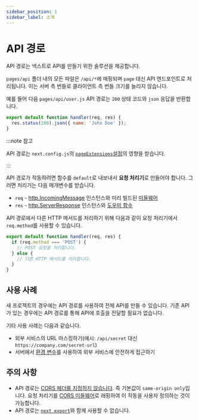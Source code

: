 ```yaml
---
sidebar_position: 1
sidebar_label: 소개
---
```


# API 경로

API 경로는 넥스트로 API를 만들기 위한 솔루션을 제공합니다.

`pages/api` 폴더 내의 모든 파일은 `/api/*`에 매핑되며 `page` 대신 API 엔드포인트로 처리됩니다. 이는 서버 측 번들로 클라이언트 측 번들 크기를 늘리지 않습니다.

예를 들어 다음 `pages/api/user.js` API 경로는 `200` 상태 코드와 `json` 응답을 반환합니다.

```js
export default function handler(req, res) {
  res.status(200).json({ name: 'John Doe' });
}
```

:::note 참고

API 경로는 `next.config.js`의 [`pageExtensions`설정](../../api-reference/next-config-js/custom-page-extensions.md)의 영향을 받습니다.

:::

API 경로가 작동하려면 함수를 `default`로 내보내서 **요청 처리기**로 만들어야 합니다. 그러면 처리기는 다음 매개변수를 받습니다.

- `req` - [http.IncomingMessage](https://nodejs.org/api/http.html#class-httpincomingmessage) 인스턴스와 미리 빌드된 [미들웨어](https://nextjs.org/docs/api-routes/api-middlewares)
- `res` - [http.ServerResponse](https://nodejs.org/api/http.html#class-httpserverresponse) 인스턴스와 [도우미 함수](../api-routes/response-helpers.md)

API 경로에서 다른 HTTP 메서드를 처리하기 위해 다음과 같이 요청 처리기에서 `req.method`를 사용할 수 있습니다.

```js
export default function handler(req, res) {
  if (req.method === 'POST') {
    // POST 요청을 처리합니다.
  } else {
    // 다른 HTTP 메서드를 처리합니다.
  }
}
```

## 사용 사례

새 프로젝트의 경우에는 API 경로를 사용하여 전체 API를 만들 수 있습니다. 기존 API가 있는 경우에는 API 경로를 통해 API에 호출을 전달할 필요가 없습니다.

기타 사용 사례는 다음과 같습니다.

- 외부 서비스의 URL 마스킹하기(예시: `/api/secret` 대신 `https://company.com/secret-url`)
- 서버에서 [환경 변수](../basic-features/environment-variables.md)를 사용하여 외부 서비스에 안전하게 접근하기

## 주의 사항

- API 경로는 [CORS 헤더를 지정하지 않습니다](https://developer.mozilla.org/ko/docs/Web/HTTP/CORS). 즉 기본값이 `same-origin only`입니다. 요청 처리기를 [CORS 미들웨어](https://nextjs.org/docs/api-routes/api-middlewares#connectexpress-middleware-support)로 래핑하여 이 작동을 사용자 정의하는 것이 가능합니다.
- API 경로는 [`next export`](https://nextjs.org/docs/advanced-features/static-html-export)와 함께 사용할 수 없습니다.

